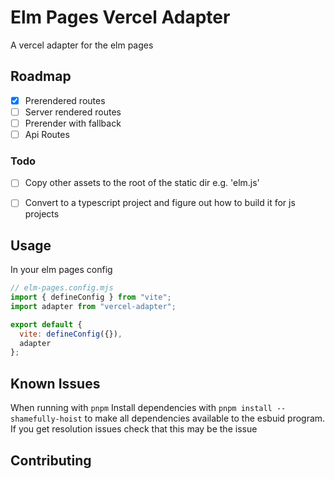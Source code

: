 # Elm Pages Vercel Adapter
A vercel adapter for the elm pages 


## Roadmap
- [x] Prerendered routes
- [ ] Server rendered routes
- [ ] Prerender with fallback
- [ ] Api Routes

### Todo
- [ ] Copy other assets to the root of the static dir e.g. 'elm.js'
- [ ] Convert to a typescript project and figure out how to build it for js projects


## Usage
In your elm pages config
```js
// elm-pages.config.mjs
import { defineConfig } from "vite";
import adapter from "vercel-adapter";

export default {
  vite: defineConfig({}),
  adapter
};
```
## Known Issues
When running with `pnpm` Install dependencies with `pnpm install --shamefully-hoist` to make all dependencies available to the esbuid program. 
If you get resolution issues check that this may be the issue

## Contributing


